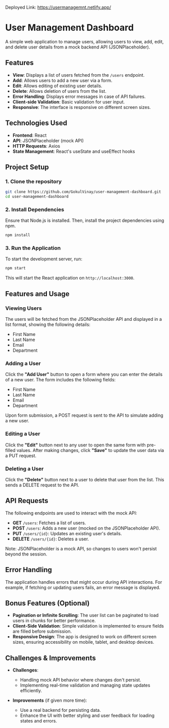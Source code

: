 Deployed Link: https://usermanagemnt.netlify.app/
# User Management Dashboard

A simple web application to manage users, allowing users to view, add, edit, and delete user details from a mock backend API (JSONPlaceholder).

## Features
- **View**: Displays a list of users fetched from the `/users` endpoint.
- **Add**: Allows users to add a new user via a form.
- **Edit**: Allows editing of existing user details.
- **Delete**: Allows deletion of users from the list.
- **Error Handling**: Displays error messages in case of API failures.
- **Client-side Validation**: Basic validation for user input.
- **Responsive**: The interface is responsive on different screen sizes.

## Technologies Used
- **Frontend**: React
- **API**: JSONPlaceholder (mock API)
- **HTTP Requests**: Axios
- **State Management**: React's useState and useEffect hooks

## Project Setup

### 1. Clone the repository
```bash
git clone https://github.com/GokulVinay/user-management-dashboard.git
cd user-management-dashboard
```

### 2. Install Dependencies
Ensure that Node.js is installed. Then, install the project dependencies using npm.

```bash
npm install
```

### 3. Run the Application
To start the development server, run:

```bash
npm start
```

This will start the React application on `http://localhost:3000`.

## Features and Usage

### Viewing Users
The users will be fetched from the JSONPlaceholder API and displayed in a list format, showing the following details:
- First Name
- Last Name
- Email
- Department

### Adding a User
Click the **"Add User"** button to open a form where you can enter the details of a new user. The form includes the following fields:
- First Name
- Last Name
- Email
- Department

Upon form submission, a POST request is sent to the API to simulate adding a new user.

### Editing a User
Click the **"Edit"** button next to any user to open the same form with pre-filled values. After making changes, click **"Save"** to update the user data via a PUT request.

### Deleting a User
Click the **"Delete"** button next to a user to delete that user from the list. This sends a DELETE request to the API.

## API Requests
The following endpoints are used to interact with the mock API:
- **GET** `/users`: Fetches a list of users.
- **POST** `/users`: Adds a new user (mocked on the JSONPlaceholder API).
- **PUT** `/users/{id}`: Updates an existing user's details.
- **DELETE** `/users/{id}`: Deletes a user.

Note: JSONPlaceholder is a mock API, so changes to users won't persist beyond the session.

## Error Handling
The application handles errors that might occur during API interactions. For example, if fetching or updating users fails, an error message is displayed.

## Bonus Features (Optional)
- **Pagination or Infinite Scrolling**: The user list can be paginated to load users in chunks for better performance.
- **Client-Side Validation**: Simple validation is implemented to ensure fields are filled before submission.
- **Responsive Design**: The app is designed to work on different screen sizes, ensuring accessibility on mobile, tablet, and desktop devices.

## Challenges & Improvements
- **Challenges**:
  - Handling mock API behavior where changes don't persist.
  - Implementing real-time validation and managing state updates efficiently.
  
- **Improvements** (if given more time):
  - Use a real backend for persisting data.
  - Enhance the UI with better styling and user feedback for loading states and errors.
